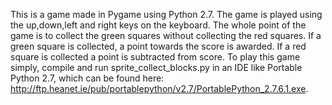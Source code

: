 This is a game made in Pygame using Python 2.7. The game is played using the up,down,left and right keys on the keyboard. The whole point of the game is to collect the green squares without collecting the red squares. If a green square is collected, a point towards the score is awarded. If a red square is collected a point is subtracted from score. To play this game simply, compile and run sprite_collect_blocks.py in an IDE like Portable Python 2.7, which can be found here: http://ftp.heanet.ie/pub/portablepython/v2.7/PortablePython_2.7.6.1.exe.
